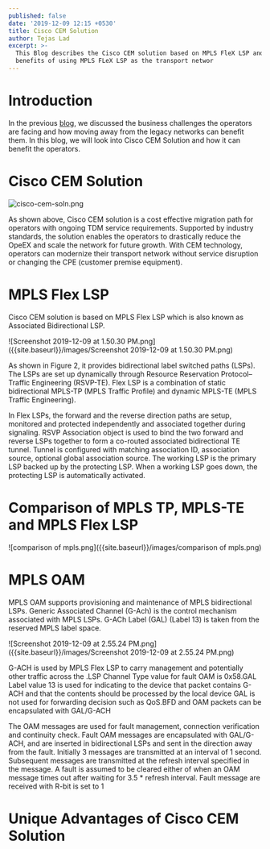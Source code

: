 ```yaml
---
published: false
date: '2019-12-09 12:15 +0530'
title: Cisco CEM Solution
author: Tejas Lad
excerpt: >-
  This Blog describes the Cisco CEM solution based on MPLS FleX LSP and the
  benefits of using MPLS FLeX LSP as the transport networ
---
```

# Introduction

In the previous [blog](https://xrdocs.io/tdm2ip/blogs/network-modernization/ "blog"), we discussed the business challenges the operators are facing and how moving away from the legacy networks can benefit them. In this blog, we will look into Cisco CEM Solution and how it can benefit the operators.

# Cisco CEM Solution

![cisco-cem-soln.png]({{site.baseurl}}/images/cisco-cem-soln.png)

As shown above, Cisco CEM solution is a cost effective migration path for operators with ongoing TDM service requirements. Supported by industry standards, the solution enables the operators to drastically reduce the OpeEX and scale the network for future growth. With CEM technology, operators can modernize their transport network without service disruption or changing the CPE (customer premise equipment).

# MPLS Flex LSP

Cisco CEM solution is based on MPLS Flex LSP which is also known as Associated Bidirectional LSP.

![Screenshot 2019-12-09 at 1.50.30 PM.png]({{site.baseurl}}/images/Screenshot 2019-12-09 at 1.50.30 PM.png)

As shown in Figure 2, it provides bidirectional label switched paths (LSPs). The LSPs are set up dynamically through Resource Reservation Protocol–Traffic Engineering (RSVP-TE). Flex LSP is a combination of static bidirectional MPLS-TP (MPLS Traffic Profile) and dynamic MPLS-TE (MPLS Traffic Engineering).

In Flex LSPs, the forward and the reverse direction paths are setup, monitored and protected independently and associated together during signaling. RSVP Association object is used to bind the two forward and reverse LSPs together to form a co-routed associated bidirectional TE tunnel.
Tunnel is configured with matching association ID, association source, optional global association source. The working LSP is the primary LSP backed up by the protecting LSP. When a working LSP goes down, the protecting LSP is automatically activated. 


# Comparison of MPLS TP, MPLS-TE and MPLS Flex LSP

![comparison of mpls.png]({{site.baseurl}}/images/comparison of mpls.png)

# MPLS OAM

MPLS OAM supports provisioning and maintenance of MPLS bidirectional LSPs. Generic Associated Channel (G-Ach) is the control mechanism associated with MPLS LSPs. G-ACh Label (GAL) (Label 13) is taken from the reserved MPLS label space.


![Screenshot 2019-12-09 at 2.55.24 PM.png]({{site.baseurl}}/images/Screenshot 2019-12-09 at 2.55.24 PM.png)

G-ACH is used by MPLS Flex LSP to carry management and potentially other traffic across the .LSP
Channel Type value for fault OAM is 0x58.GAL Label value 13 is used for indicating to the device that packet contains G-ACH and that the contents should be processed by the local device
GAL is not used for forwarding decision such as QoS.BFD and OAM packets can be encapsulated with GAL/G-ACH



The OAM messages are used for fault management, connection verification and continuity check.
Fault OAM messages are encapsulated with GAL/G-ACH, and are inserted in bidirectional LSPs and sent in the direction away from the fault. Initially 3 messages are transmitted at an interval of 1 second. Subsequent messages are transmitted at the refresh interval specified in the message. A fault is assumed to be cleared either of when an OAM message times out after waiting for 3.5 * refresh interval. Fault message are received with R-bit is set to 1

# Unique Advantages of Cisco CEM Solution
